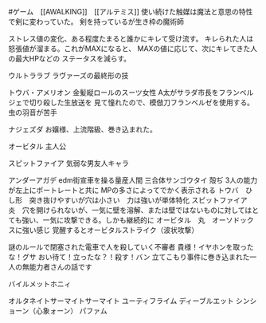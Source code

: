 #ゲーム　[[AWALKING]]　[[アルテミス]]
使い続けた触媒は魔法と意思の特性で剣に変わっていた。
剣を持っているが生き枠の魔術師

ストレス値の変化、ある程度たまると誰かにキレて受け流す。
キレられた人は怒張値が溜まる。これがMAXになると、
MAXの値に応じて、次にキレてきた人の最大HPなどの
ステータスを減らす。

ウルトララブ
ラヴァーズの最終形の技

トウバ・アメリオン
金髪縦ロールのスーツ女性
A太がサラダ市長をフランベルジェで切り殺した生放送を
見て憧れたので、模倣刀フランベルゼを使用する。
虫の羽音が苦手

ナジェズダ
お嬢様、上流階級、巻き込まれた。

オービタル
主人公 

スピットファイア
気弱な男友人キャラ

アンダーアガデ
edm街宣車を操る量産人間
三合体サンゴウタイ
殻ぢ
3人の能力が左上にポートレートと共に
MPの多さによってでかく表示される
トウバ　ひし形　突き抜けやすいが穴は小さい　力は強いが単体特化
スピットファイア　炎　穴を開けられないが、一気に壁を溶解、または壁ではないものに対してはとても強い、一気に攻撃できる。しかも継続的に
オービタル　丸　オーソドックスに強い感じ
覚醒するとオービタルストライク（波状攻撃）

謎のルールで閉塞された電車で人を殺していく不審者
貴様！イヤホンを取ったな！グサ
おい待て！立ったな？！殺す！バン
立てこもり事件に巻き込まれた一人の無能力者さんの話です

バイルメットホニィ

オルタネイトサーマイトサーマイト
ユーティフライム
ディーブルエット
シンショーン（心象ォーン）
パファム

